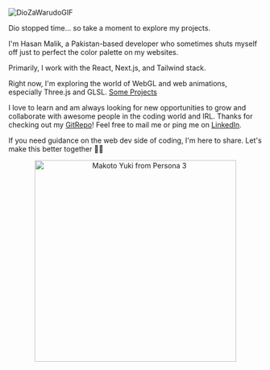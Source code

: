 ![DioZaWarudoGIF](https://github.com/user-attachments/assets/7af08b9b-6c5d-4fbc-b7e0-0d0e786079e5)


Dio stopped time… so take a moment to explore my projects.

I'm Hasan Malik, a Pakistan-based developer who sometimes shuts myself off just to perfect the color palette on my websites.  
  
Primarily, I work with the React, Next.js, and Tailwind stack.  
  
Right now, I'm exploring the world of WebGL and web animations, especially Three.js and GLSL. [Some Projects](https://www.youtube.com/@HasanMal1k)

I love to learn and am always looking for new opportunities to grow and collaborate with awesome people in the coding world and IRL. Thanks for checking out my [GitRepo](https://github.com/HasanMal1k)! Feel free to mail me or ping me on [LinkedIn](https://www.linkedin.com/in/hasan-mal1k/).  

If you need guidance on the web dev side of coding, I'm here to share. Let's make this better together 🌟✨

<p align="center">
  <img src="https://github.com/user-attachments/assets/0f33f067-705f-4719-bd6e-c1324029c10c" width="400" alt="Makoto Yuki from Persona 3">
</p>

<!--
I'm Hasan Malik, a Pakistan-based developer who sometimes shuts myself off just to perfect the color palette on my websites.  
  
Primarily, I work with the React, Next.js, and Tailwind stack.  
  
Right now, I'm exploring the world of WebGL and web animations, especially Three.js and GLSL. [Some Projects](https://www.youtube.com/@HasanMal1k)

I love to learn and am always looking for new opportunities to grow and collaborate with awesome people in the coding world and IRL. Thanks for checking out my [GitRepo](https://github.com/HasanMal1k)! Feel free to mail me or ping me on [LinkedIn](https://www.linkedin.com/in/hasan-mal1k/).  

If you need guidance on the web dev side of coding, I'm here to share. Let's make this better together 🌟✨
<!--
**HasanMal1k/HasanMal1k** is a ✨ _special_ ✨ repository because its `README.md` (this file) appears on your GitHub profile.

Here are some ideas to get you started:

- 🔭 I’m currently working on ...
- 🌱 I’m currently learning ...
- 👯 I’m looking to collaborate on ...
- 🤔 I’m looking for help with ...
- 💬 Ask me about ...
- 📫 How to reach me: ...
- 😄 Pronouns: ...
- ⚡ Fun fact: ...
-->
